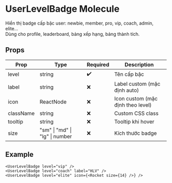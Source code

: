 # UserLevelBadge Molecule

Hiển thị badge cấp bậc user: newbie, member, pro, vip, coach, admin, elite...  
Dùng cho profile, leaderboard, bảng xếp hạng, bảng thành tích.

## Props

| Prop      | Type                  | Required | Description                        |
|-----------|-----------------------|----------|------------------------------------|
| level     | string                | ✔️       | Tên cấp bậc                        |
| label     | string                | ❌       | Label custom (mặc định auto)       |
| icon      | ReactNode             | ❌       | Icon custom (mặc định theo level)  |
| className | string                | ❌       | Custom CSS class                   |
| tooltip   | string                | ❌       | Tooltip khi hover                  |
| size      | "sm" \| "md" \| "lg" \| number | ❌  | Kích thước badge                   |

## Example

```tsx
<UserLevelBadge level="vip" />
<UserLevelBadge level="coach" label="HLV" />
<UserLevelBadge level="elite" icon={<Rocket size={14} />} />
